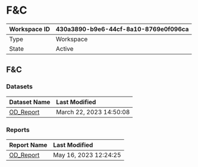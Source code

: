 



# F&C

|Workspace ID|430a3890-b9e6-44cf-8a10-8769e0f096ca|
| :--- | :--- |
|Type|Workspace|
|State|Active|

## F&C

### Datasets

|Dataset Name|Last Modified|
| :--- | :--- |
|[OD_Report](../Datasets/OD_Report.md)|March 22, 2023 14:50:08|

### Reports

|Report Name|Last Modified|
| :--- | :--- |
|[OD_Report](../Reports/OD_Report.md)|May 16, 2023 12:24:25|

